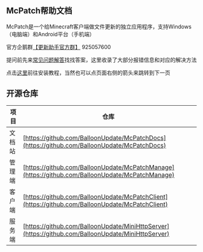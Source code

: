 ## McPatch帮助文档

McPatch是一个给Minecraft客户端做文件更新的独立应用程序，支持Windows（电脑端）和Android平台（手机端）

官方企鹅群[【更新助手官方群】](https://jq.qq.com/?_wv=1027&k=PqAEtn39) 925057600

提问前先来[常见问题解答](faq.md)找找答案，这里收录了大部分报错信息和对应的解决方法

点击[这里](tutorial.md)前往安装教程，当然也可以点页面右侧的箭头来跳转到下一页

## 开源仓库

| 项目   | 仓库                                                         |
| ------ | ------------------------------------------------------------ |
| 文档站 | [https://github.com/BalloonUpdate/McPatchDocs](https://github.com/BalloonUpdate/McPatchDocs) |
| 管理端 | [https://github.com/BalloonUpdate/McPatchManage](https://github.com/BalloonUpdate/McPatchManage) |
| 客户端 | [https://github.com/BalloonUpdate/McPatchClient](https://github.com/BalloonUpdate/McPatchClient) |
| 服务端 | [https://github.com/BalloonUpdate/MiniHttpServer](https://github.com/BalloonUpdate/MiniHttpServer) |